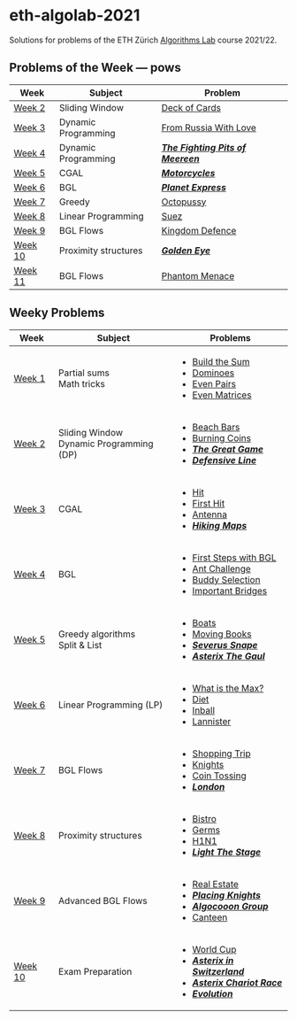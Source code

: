 # eth-algolab-2021
Solutions for problems of the ETH Zürich [Algorithms Lab](https://cadmo.ethz.ch/education/lectures/HS21/algolab) course 2021/22.

## Problems of the Week — pows
| Week     | Subject | Problem |
| -------- | ------------- | ------------- |
| [Week 2](pows/02-deck-of-cards) | Sliding Window  | [Deck of Cards](pows/02-deck-of-cards/src/main.cpp) |
| [Week 3](/pows/03-from-russia-with-love) | Dynamic Programming  | [From Russia With Love](/pows/03-from-russia-with-love/src/main.cpp) |
| [Week 4]() | Dynamic Programming  | [***The Fighting Pits of Meereen***]() |
| [Week 5]() | CGAL  | [***Motorcycles***]() |
| [Week 6]() | BGL  | [***Planet Express***]() |
| [Week 7](/pows/07-octopussy) | Greedy  | [Octopussy](/pows/07-octopussy/src/main.cpp) |
| [Week 8](/pows/08-suez) | Linear Programming  | [Suez](/pows/08-suez/src/main.cpp) |
| [Week 9](/pows/09-kingdom-defence) | BGL Flows  | [Kingdom Defence](/pows/09-kingdom-defence/src/main.cpp) |
| [Week 10](/pows/10-goldeneye) | Proximity structures  | [***Golden Eye***](/pows/10-goldeneye/src/main.cpp) |
| [Week 11](/pows/11-phantom-menace) | BGL Flows  | [Phantom Menace](/pows/11-phantom-menace/src/main.cpp) |

## Weeky Problems
| Week  | Subject | Problems |
| ------------- | ------------- | ------------- |
| [Week 1](/week01)  | Partial sums <br> Math tricks  | <ul><li>[Build the Sum](/week01/build-the-sum/src/main.cpp)</li><li>[Dominoes](/week01/dominoes/src/main.cpp)</li><li>[Even Pairs](/week01/even-pairs/src/main.cpp)</li><li>[Even Matrices](/week01/even-matrices/src/main.cpp)</li></ul>|
| [Week 2](/week02)  | Sliding Window <br> Dynamic Programming (DP) | <ul><li>[Beach Bars](/week02/beach-bars/src/main.cpp)</li><li>[Burning Coins](/week02/burning-coins/src/main.cpp)</li><li>[***The Great Game***]()</li><li>[***Defensive Line***]()</li></ul>|
| [Week 3](/week03)  | CGAL  | <ul><li>[Hit](/week03/hit/src/main.cpp)</li><li>[First Hit](/week03/first-hit/src/main.cpp)</li><li>[Antenna](/week03/antenna/src/main.cpp)</li><li>[***Hiking Maps***]()</li></ul>|
| [Week 4](/week04)  | BGL  | <ul><li>[First Steps with BGL](/week04/first-steps-bgl/src/main.cpp)</li><li>[Ant Challenge](/week04/ant-challenge/src/main.cpp)</li><li>[Buddy Selection](/week04/buddy-selection/src/main.cpp)</li><li>[Important Bridges](/week04/important-bridges/src/main.cpp)</li></ul>|
| [Week 5](/week05)  | Greedy algorithms <br> Split & List | <ul><li>[Boats](/week05/boats/src/main.cpp)</li><li>[Moving Books](/week05/moving-books/src/main.cpp)</li><li>[***Severus Snape***](/week05/severus-snape/src/main.cpp)</li><li>[***Asterix The Gaul***](/week05/asterix-the-gaul/src/main.cpp)</li></ul>|
| [Week 6](/week06)  | Linear Programming (LP) | <ul><li>[What is the Max?](/week06/what-is-the-max/src/main.cpp)</li><li>[Diet](/week06/diet/src/main.cpp)</li><li>[Inball](/week06/inball/src/main.cpp)</li><li>[Lannister](/week06/lannister/src/main.cpp)</li></ul>|
| [Week 7](/week07)  | BGL Flows | <ul><li>[Shopping Trip](/week07/shopping-trip/src/main.cpp)</li><li>[Knights](/week07/knights/src/main.cpp)</li><li>[Coin Tossing](/week07/coin-tossing/src/main.cpp)</li><li>[***London***](/week07/london/src/main.cpp)</li></ul>|
| [Week 8](/week08)  | Proximity structures | <ul><li>[Bistro](/week08/bistro/src/main.cpp)</li><li>[Germs](/week08/germs/src/main.cpp)</li><li>[H1N1](/week08/h1n1/src/main.cpp)</li><li>[***Light The Stage***](/week08/light-the-stage/src/main.cpp)</li></ul>|
| [Week 9](/week09)  | Advanced BGL Flows| <ul><li>[Real Estate](week09/real-estate/src/main.cpp)</li><li>[***Placing Knights***]()</li><li>[***Algocooon Group***]()</li><li>[Canteen]()</li></ul>|
| [Week 10](/week10)  | Exam Preparation| <ul><li>[World Cup](week10/world-cup/src/main.cpp)</li><li>[***Asterix in Switzerland***]()</li><li>[***Asterix Chariot Race***]()</li><li>[***Evolution***]()</li></ul>|
